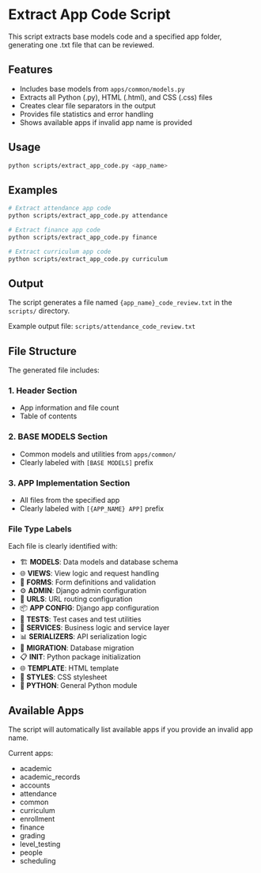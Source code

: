 # Extract App Code Script

This script extracts base models code and a specified app folder, generating one .txt file that can be reviewed.

## Features

- Includes base models from `apps/common/models.py`
- Extracts all Python (.py), HTML (.html), and CSS (.css) files
- Creates clear file separators in the output
- Provides file statistics and error handling
- Shows available apps if invalid app name is provided

## Usage

```bash
python scripts/extract_app_code.py <app_name>
```

## Examples

```bash
# Extract attendance app code
python scripts/extract_app_code.py attendance

# Extract finance app code
python scripts/extract_app_code.py finance

# Extract curriculum app code
python scripts/extract_app_code.py curriculum
```

## Output

The script generates a file named `{app_name}_code_review.txt` in the `scripts/` directory.

Example output file: `scripts/attendance_code_review.txt`

## File Structure

The generated file includes:

### 1. Header Section

- App information and file count
- Table of contents

### 2. BASE MODELS Section

- Common models and utilities from `apps/common/`
- Clearly labeled with `[BASE MODELS]` prefix

### 3. APP Implementation Section

- All files from the specified app
- Clearly labeled with `[{APP_NAME} APP]` prefix

### File Type Labels

Each file is clearly identified with:

- 🏗️ **MODELS**: Data models and database schema
- 🌐 **VIEWS**: View logic and request handling
- 📝 **FORMS**: Form definitions and validation
- ⚙️ **ADMIN**: Django admin configuration
- 🔗 **URLS**: URL routing configuration
- 📦 **APP CONFIG**: Django app configuration
- 🧪 **TESTS**: Test cases and test utilities
- 🔧 **SERVICES**: Business logic and service layer
- 📊 **SERIALIZERS**: API serialization logic
- 🔄 **MIGRATION**: Database migration
- 📋 **INIT**: Python package initialization
- 🌐 **TEMPLATE**: HTML template
- 🎨 **STYLES**: CSS stylesheet
- 🐍 **PYTHON**: General Python module

## Available Apps

The script will automatically list available apps if you provide an invalid app name.

Current apps:

- academic
- academic_records
- accounts
- attendance
- common
- curriculum
- enrollment
- finance
- grading
- level_testing
- people
- scheduling
